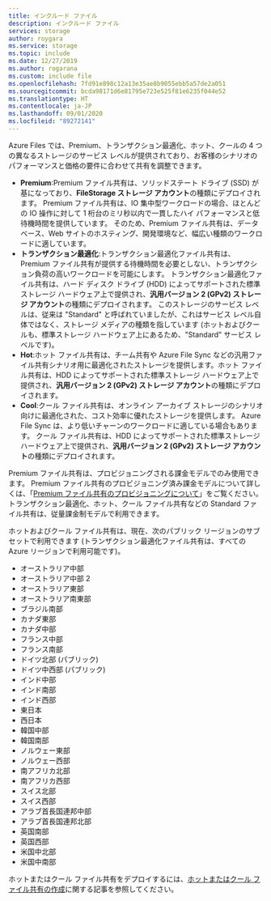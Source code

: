 ```yaml
---
title: インクルード ファイル
description: インクルード ファイル
services: storage
author: roygara
ms.service: storage
ms.topic: include
ms.date: 12/27/2019
ms.author: rogarana
ms.custom: include file
ms.openlocfilehash: 7fd91e898c12a13e35ae8b9055ebb5a57de2a051
ms.sourcegitcommit: bcda98171d6e81795e723e525f81e6235f044e52
ms.translationtype: HT
ms.contentlocale: ja-JP
ms.lasthandoff: 09/01/2020
ms.locfileid: "89272141"
---
```

Azure Files では、Premium、トランザクション最適化、ホット、クールの 4 つの異なるストレージのサービス レベルが提供されており、お客様のシナリオのパフォーマンスと価格の要件に合わせて共有を調整できます。

- **Premium**:Premium ファイル共有は、ソリッドステート ドライブ (SSD) が基になっており、**FileStorage ストレージ アカウント**の種類にデプロイされます。 Premium ファイル共有は、IO 集中型ワークロードの場合、ほとんどの IO 操作に対して 1 桁台のミリ秒以内で一貫したハイ パフォーマンスと低待機時間を提供しています。 そのため、Premium ファイル共有は、データベース、Web サイトのホスティング、開発環境など、幅広い種類のワークロードに適しています。 
- **トランザクション最適化**:トランザクション最適化ファイル共有は、Premium ファイル共有が提供する待機時間を必要としない、トランザクション負荷の高いワークロードを可能にします。 トランザクション最適化ファイル共有は、ハード ディスク ドライブ (HDD) によってサポートされた標準ストレージ ハードウェア上で提供され、**汎用バージョン 2 (GPv2) ストレージ アカウント**の種類にデプロイされます。 このストレージのサービス レベルは、従来は "Standard" と呼ばれていましたが、これはサービス レベル自体ではなく、ストレージ メディアの種類を指しています (ホットおよびクールも、標準ストレージ ハードウェア上にあるため、"Standard" サービス レベルです)。
- **Hot**:ホット ファイル共有は、チーム共有や Azure File Sync などの汎用ファイル共有シナリオ用に最適化されたストレージを提供します。ホット ファイル共有は、HDD によってサポートされた標準ストレージ ハードウェア上で提供され、**汎用バージョン 2 (GPv2) ストレージ アカウント**の種類にデプロイされます。
- **Cool**:クール ファイル共有は、オンライン アーカイブ ストレージのシナリオ向けに最適化された、コスト効率に優れたストレージを提供します。 Azure File Sync は、より低いチャーンのワークロードに適している場合もあります。 クール ファイル共有は、HDD によってサポートされた標準ストレージ ハードウェア上で提供され、**汎用バージョン 2 (GPv2) ストレージ アカウント**の種類にデプロイされます。

Premium ファイル共有は、プロビジョニングされる課金モデルでのみ使用できます。 Premium ファイル共有のプロビジョニング済み課金モデルについて詳しくは、「[Premium ファイル共有のプロビジョニングについて](../articles/storage/files/storage-files-planning.md#understanding-provisioning-for-premium-file-shares)」をご覧ください。 トランザクション最適化、ホット、クール ファイル共有などの Standard ファイル共有は、従量課金制モデルで利用できます。

ホットおよびクール ファイル共有は、現在、次のパブリック リージョンのサブセットで利用できます (トランザクション最適化ファイル共有は、すべての Azure リージョンで利用可能です)。

- オーストラリア中部
- オーストラリア中部 2
- オーストラリア東部
- オーストラリア南東部
- ブラジル南部
- カナダ東部
- カナダ中部
- フランス中部
- フランス南部
- ドイツ北部 (パブリック)
- ドイツ中西部 (パブリック)
- インド中部
- インド南部
- インド西部
- 東日本
- 西日本
- 韓国中部
- 韓国南部
- ノルウェー東部
- ノルウェー西部
- 南アフリカ北部
- 南アフリカ西部
- スイス北部
- スイス西部
- アラブ首長国連邦中部
- アラブ首長国連邦北部
- 英国南部
- 英国西部
- 米国中北部
- 米国中南部

ホットまたはクール ファイル共有をデプロイするには、[ホットまたはクール ファイル共有の作成](../articles/storage/files/storage-how-to-create-file-share.md#create-a-hot-or-cool-file-share)に関する記事を参照してください。 